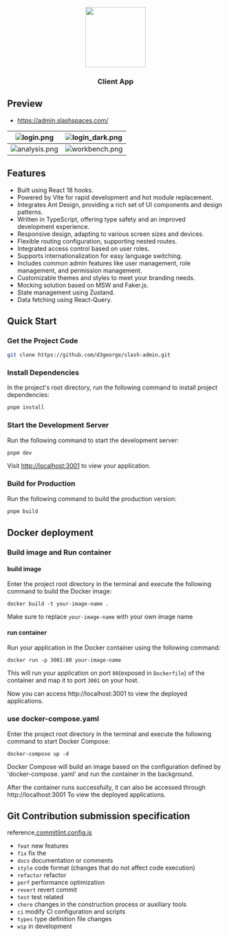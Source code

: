 <div align="center"> 
  <img src="./src/assets/images/logo.png" height="140" />
    <h3> Client App </h3>
</div>

## Preview

- https://admin.slashspaces.com/

| ![login.png](https://d3george.github.io/github-static/slash-admin/login.jpeg)      | ![login_dark.png](https://d3george.github.io/github-static/slash-admin/login_dark.jpeg) |
| ---------------------------------------------------------------------------------- | --------------------------------------------------------------------------------------- |
| ![analysis.png](https://d3george.github.io/github-static/slash-admin/analysis.png) | ![workbench.png](https://d3george.github.io/github-static/slash-admin/workbench.png)    |

## Features

- Built using React 18 hooks.
- Powered by Vite for rapid development and hot module replacement.
- Integrates Ant Design, providing a rich set of UI components and design patterns.
- Written in TypeScript, offering type safety and an improved development experience.
- Responsive design, adapting to various screen sizes and devices.
- Flexible routing configuration, supporting nested routes.
- Integrated access control based on user roles.
- Supports internationalization for easy language switching.
- Includes common admin features like user management, role management, and permission management.
- Customizable themes and styles to meet your branding needs.
- Mocking solution based on MSW and Faker.js.
- State management using Zustand.
- Data fetching using React-Query.

## Quick Start

### Get the Project Code

```bash
git clone https://github.com/d3george/slash-admin.git
```

### Install Dependencies

In the project's root directory, run the following command to install project dependencies:

```bash
pnpm install
```

### Start the Development Server

Run the following command to start the development server:

```bash
pnpm dev
```

Visit [http://localhost:3001](http://localhost:3001) to view your application.

### Build for Production

Run the following command to build the production version:

```bash
pnpm build
```

## Docker deployment

### Build image and Run container

#### build image

Enter the project root directory in the terminal and execute the following command to build the Docker image:

```
docker build -t your-image-name .
```

Make sure to replace `your-image-name` with your own image name

#### run container

Run your application in the Docker container using the following command:

```
docker run -p 3001:80 your-image-name
```

This will run your application on port `80`(exposed in `Dockerfile`) of the container and map it to port `3001` on your host.

Now you can access http://localhost:3001 to view the deployed applications.

### use docker-compose.yaml

Enter the project root directory in the terminal and execute the following command to start Docker Compose:

```
docker-compose up -d
```

Docker Compose will build an image based on the configuration defined by 'docker-compose. yaml' and run the container in the background.

After the container runs successfully, it can also be accessed through http://localhost:3001 To view the deployed applications.

## Git Contribution submission specification

reference[.commitlint.config.js](./commitlint.config.js)

- `feat` new features
- `fix` fix the
- `docs` documentation or comments
- `style` code format (changes that do not affect code execution)
- `refactor` refactor
- `perf` performance optimization
- `revert` revert commit
- `test` test related
- `chore` changes in the construction process or auxiliary tools
- `ci` modify CI configuration and scripts
- `types` type definition file changes
- `wip` in development
